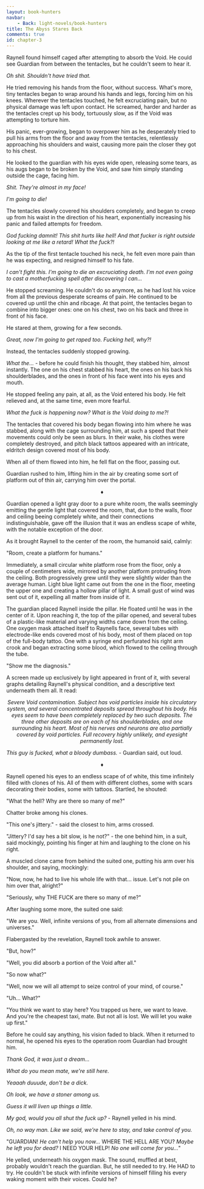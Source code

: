 ```yaml
---
layout: book-hunters
navbar:
    - Back: light-novels/book-hunters
title: The Abyss Stares Back
comments: true
id: chapter-3
---
```


Raynell found himself caged after attempting to absorb the Void. He could see Guardian from between the tentacles, but he couldn't seem to hear it.

*Oh shit. Shouldn't have tried that.*

He tried removing his hands from the floor, without success. What's more, tiny tentacles began to wrap around his hands and legs, forcing him on his knees. Wherever the tentacles touched, he felt excruciating pain, but no physical damage was left upon contact. He screamed, harder and harder as the tentacles crept up his body, tortuously slow, as if the Void was attempting to torture him.

His panic, ever-growing, began to overpower him as he desperately tried to pull his arms from the floor and away from the tentacles, relentlessly approaching his shoulders and waist, causing more pain the closer they got to his chest.

He looked to the guardian with his eyes wide open, releasing some tears, as his augs began to be broken by the Void, and saw him simply standing outside the cage, facing him.

*Shit. They're almost in my face!*

*I'm going to die!*

The tentacles slowly covered his shoulders completely, and began to creep up from his waist in the direction of his heart, exponentially increasing his panic and failed attempts for freedom.

*God fucking damnit! This shit hurts like hell! And that fucker is right outside looking at me like a retard! What the fuck?!*

As the tip of the first tentacle touched his neck, he felt even more pain than he was expecting, and resigned himself to his fate.

*I can't fight this. I'm going to die an excruciating death. I'm not even going to cast a motherfucking spell after discovering I can...*

He stopped screaming. He couldn't do so anymore, as he had lost his voice from all the previous desperate screams of pain. He continued to be covered up until the chin and ribcage. At that point, the tentacles began to combine into bigger ones: one on his chest, two on his back and three in front of his face.

He stared at them, growing for a few seconds.

*Great, now I'm going to get raped too. Fucking hell, why?!*

Instead, the tentacles suddenly stopped growing.

*What the...* - before he could finish his thought, they stabbed him, almost instantly. The one on his chest stabbed his heart, the ones on his back his shoulderblades, and the ones in front of his face went into his eyes and mouth.

He stopped feeling any pain, at all, as the Void entered his body. He felt relieved and, at the same time, even more fearful.

*What the fuck is happening now? What is the Void doing to me?!*

The tentacles that covered his body began flowing into him where he was stabbed, along with the cage surrounding him, at such a speed that their movements could only be seen as blurs. In their wake, his clothes were completely destroyed, and pitch black tattoos appeared with an intricate, eldritch design covered most of his body.

When all of them flowed into him, he fell flat on the floor, passing out.

Guardian rushed to him, lifting him in the air by creating some sort of platform out of thin air, carrying him over the portal.

<center>&diams;</center>

Guardian opened a light gray door to a pure white room, the walls seemingly emitting the gentle light that covered the room, that, due to the walls, floor and ceiling beeing completely white, and their connections indistinguishable, gave off the illusion that it was an endless scape of white, with the notable exception of the door.

As it brought Raynell to the center of the room, the humanoid said, calmly:

"Room, create a platform for humans."

Immediately, a small circular white platform rose from the floor, only a couple of centimeters wide, mirrored by another platform protruding from the ceiling. Both progressively grew until they were slightly wider than the average human. Light blue light came out from the one in the floor, meeting the upper one and creating a hollow pillar of light. A small gust of wind was sent out of it, expelling all matter from inside of it.

The guardian placed Raynell inside the pillar. He floated until he was in the center of it. Upon reaching it, the top of the pillar opened, and several tubes of a plastic-like material and varying widths came down from the ceiling. One oxygen mask attached itself to Raynells face, several tubes with electrode-like ends covered most of his body, most of them placed on top of the full-body tattoo. One with a syringe end perfurated his right arm crook and began extracting some blood, which flowed to the ceiling through the tube.

"Show me the diagnosis."

A screen made up exclusively by light appeared in front of it, with several graphs detailing Raynell's physical condition, and a descriptive text underneath them all. It read:

*<center>Severe Void contamination. Subject has void particles inside his circulatory system, and several concentrated deposits spread throughout his body. His eyes seem to have been completely replaced by two such deposits. The three other deposits are on each of his shoulderblades, and one surrounding his heart. Most of his nerves and neurons are also partially covered by void particles. Full recovery highly unlikely, and eyesight permanently lost.</center>*

*This guy is fucked, what a bloody dumbass.* - Guardian said, out loud.

<center>&diams;</center>

Raynell opened his eyes to an endless scape of of white, this time infinitely filled with clones of his. All of them with different clothes, some with
scars decorating their bodies, some with tattoos. Startled, he shouted:

"What the hell? Why are there so many of me?"

Chatter broke among his clones.

"This one's jittery." - said the closest to him, arms crossed.

"Jittery? I'd say hes a bit slow, is he not?" - the one behind him, in a suit, said mockingly, pointing his finger at him and laughing to the clone on his right.

A muscled clone came from behind the suited one, putting his arm over his shoulder, and saying, mockingly:

"Now, now, he had to live his whole life with that... issue. Let's not pile on him over that, alright?"

"Seriously, why THE FUCK are there so many of me?"

After laughing some more, the suited one said:

"We are you. Well, infinite versions of you, from all alternate dimensions and universes."

Flabergasted by the revelation, Raynell took awhile to answer.

"But, how?"

"Well, you did absorb a portion of the Void after all."

"So now what?"

"Well, now we will all attempt to seize control of your mind, of course."

"Uh... What?"

"You think we want to stay here? You trapped us here, we want to leave. And you're the cheapest taxi, mate. But not all is lost. We will let you wake up first."

Before he could say anything, his vision faded to black. When it returned to normal, he opened his eyes to the operation room Guardian had brought him.

*Thank God, it was just a dream...*

*What do you mean mate, we're still here.*

*Yeaaah duuude, don't be a dick.*

*Oh look, we have a stoner among us.*

*Guess it will liven up things a little.*

*My god, would you all shut the fuck up?* - Raynell yelled in his mind.

*Oh, no way man. Like we said, we're here to stay, and take control of you.*

"GUARDIAN! *He can't help you now...* WHERE THE HELL ARE YOU? *Maybe he left you for dead?* I NEED YOUR HELP! *No one will come for you...*"

He yelled, underneath his oxygen mask. The sound, muffled at best, probably wouldn't reach the guardian. But, he still needed to try. He HAD to try. He couldn't be stuck with infinite versions of himself filling his every waking moment with their voices. Could he?
